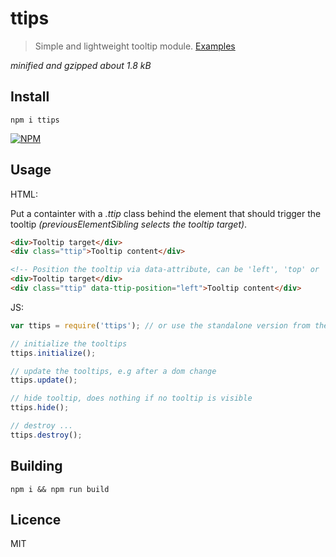 # ttips

> Simple and lightweight tooltip module. [Examples](http://stbaer.github.io/ttips)

*minified and gzipped about 1.8 kB*

## Install

`npm i ttips`

[![NPM](https://nodei.co/npm/ttips.png?downloads=true)](https://nodei.co/npm/ttips/)

## Usage

HTML:

Put a containter with a *.ttip* class behind the element that should trigger the tooltip *(previousElementSibling selects the tooltip target)*.
```html
<div>Tooltip target</div>
<div class="ttip">Tooltip content</div>

<!-- Position the tooltip via data-attribute, can be 'left', 'top' or 'right' and defaults to bottom -->
<div>Tooltip target</div>
<div class="ttip" data-ttip-position="left">Tooltip content</div>
```

JS:

```js
var ttips = require('ttips'); // or use the standalone version from the dist folder

// initialize the tooltips
ttips.initialize();

// update the tooltips, e.g after a dom change
ttips.update();

// hide tooltip, does nothing if no tooltip is visible
ttips.hide();

// destroy ...
ttips.destroy();
```

## Building

```
npm i && npm run build
```

[node]: http://nodejs.org/


## Licence

MIT
